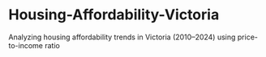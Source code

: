 # Housing-Affordability-Victoria
Analyzing housing affordability trends in Victoria (2010–2024) using price-to-income ratio

